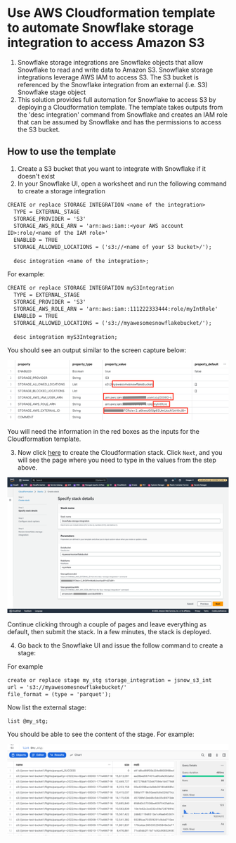 <p align="center">
</p>

# Use AWS Cloudformation template to automate Snowflake storage integration to access Amazon S3

1. Snowflake storage integrations are Snowflake objects that allow Snowflake to read and write data to Amazon S3. Snowflake storage integrations leverage AWS IAM to access S3. The S3 bucket is referenced by the Snowflake integration from an external (i.e. S3) Snowflake stage object
2. This solution provides full automation for Snowflake to access S3 by deploying a Cloudformation template. The template takes outputs from the 'desc integration' command from Snowflake and creates
an IAM role that can be assumed by Snowflake and has the permissions to access the S3 bucket.


## How to use the template

1. Create a S3 bucket that you want to integrate with Snowflake if it doesn't exist
2. In your Snowflake UI, open a worksheet and run the following command to create a storage integration
```commandline
CREATE or replace STORAGE INTEGRATION <name of the integration>
  TYPE = EXTERNAL_STAGE
  STORAGE_PROVIDER = 'S3'
  STORAGE_AWS_ROLE_ARN = 'arn:aws:iam::<your AWS account ID>:role/<name of the IAM role>'
  ENABLED = TRUE
  STORAGE_ALLOWED_LOCATIONS = ('s3://<name of your S3 bucket>/');

  desc integration <name of the integration>;
```
For example:
```commandline
CREATE or replace STORAGE INTEGRATION myS3Integration
  TYPE = EXTERNAL_STAGE
  STORAGE_PROVIDER = 'S3'
  STORAGE_AWS_ROLE_ARN = 'arn:aws:iam::111222333444:role/myIntRole'
  ENABLED = TRUE
  STORAGE_ALLOWED_LOCATIONS = ('s3://myawesomesnowflakebucket/');

  desc integration myS3Integration;
```
You should see an output similar to the screen capture below:

![desc integration](images/descInt.png)

You will need the information in the red boxes as the inputs for the Cloudformation template.

3. Now click [here](https://console.aws.amazon.com/cloudformation/home?region=us-west-2#/stacks/new?stackName=Snowflake-storage-integration&templateURL=https://jsnow-vhol-assets.s3.us-west-2.amazonaws.com/storageInt.json) to create the Cloudformation stack.
   Click `Next`, and you will see the page where you need to type in the values from the step above.

![cloudformation stack](images/CFT.png)

   Continue clicking through a couple of pages and
   leave everything as default, then submit the stack. In a few minutes, the stack is deployed.

4. Go back to the Snowflake UI and issue the follow command to create a stage:

For example
```commandline
create or replace stage my_stg storage_integration = jsnow_s3_int
url = 's3://myawesomesnowflakebucket/'
file_format = (type = 'parquet');
```

Now list the external stage:
```
list @my_stg;
```

You should be able to see the content of the stage. For example:

![stage](images/stage.png)


   